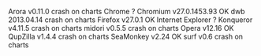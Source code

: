 Arora v0.11.0		crash on charts
Chrome			?
Chromium v27.0.1453.93	OK
dwb 2013.04.14		crash on charts
Firefox v27.0.1		OK
Internet Explorer	?
Konqueror v4.11.5	crash on charts
midori v0.5.5		crash on charts
Opera v12.16		OK
QupZilla v1.4.4		crash on charts
SeaMonkey v2.24		OK
surf v0.6		crash on charts
